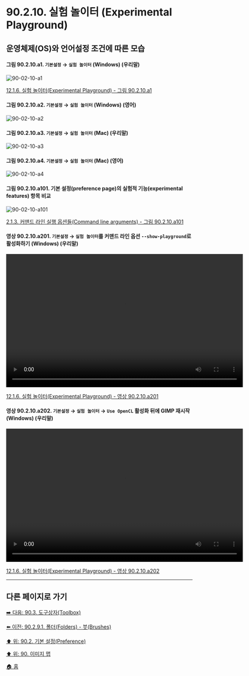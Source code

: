# 90.2.10. 실험 놀이터 (Experimental Playground)
## 운영체제(OS)와 언어설정 조건에 따른 모습

<a id="90-02-10-a1"></a>

#### 그림 90.2.10.a1. `기본설정` → `실험 놀이터` (Windows) (우리말)
![90-02-10-a1](https://github.com/wonder13662/gimp/assets/15767104/34e54e1c-1420-4fc2-a64e-2065a0bbe015)

[12.1.6. 실험 놀이터(Experimental Playground) - 그림 90.2.10.a1](./12-01-06-experimental-playground.md#90-02-10-a1)

<a id="90-02-10-a2"></a>

#### 그림 90.2.10.a2. `기본설정` → `실험 놀이터` (Windows) (영어)
![90-02-10-a2](https://github.com/wonder13662/gimp/assets/15767104/5fb4af6b-3eb0-4343-8dde-6a9bbac47f4d)

#### 그림 90.2.10.a3. `기본설정` → `실험 놀이터` (Mac) (우리말)
![90-02-10-a3](https://github.com/wonder13662/gimp/assets/15767104/6b4e0c18-1aef-4795-aca3-15025fe245b0)

#### 그림 90.2.10.a4. `기본설정` → `실험 놀이터` (Mac) (영어)
![90-02-10-a4](https://github.com/wonder13662/gimp/assets/15767104/cfea7340-0b0a-4f61-8fa4-5cc5da17b979)

<a id="90-02-10-a101"></a>

#### 그림 90.2.10.a101. 기본 설정(preference page)의 실험적 기능(experimental features) 항목 비교
![90-02-10-a101](https://github.com/wonder13662/gimp/assets/15767104/0c9bd441-4cb1-4aac-80d9-3b387ab124cc)

[2.1.3. 커맨드 라인 실행 옵션들(Command line arguments) - 그림 90.2.10.a101](./02-01-03-command_line_arguments.md#90-02-10-a101)

<a id="90-02-10-a201"></a>

#### 영상 90.2.10.a201. `기본설정` → `실험 놀이터`를 커맨드 라인 옵션 `--show-playground`로 활성화하기 (Windows) (우리말)
<video controls="controls" width="640" height="360" src="https://github.com/wonder13662/gimp/assets/15767104/78a06a05-e499-4d0f-8efe-497f37d1b6c1"></video>

[12.1.6. 실험 놀이터(Experimental Playground) - 영상 90.2.10.a201](./12-01-06-experimental-playground.md#90-02-10-a201)

<a id="90-02-10-a202"></a>

#### 영상 90.2.10.a202. `기본설정` → `실험 놀이터` → `Use OpenCL` 활성화 뒤에 GIMP 재시작 (Windows) (우리말)
<video controls="controls" width="640" height="360" src="https://github.com/wonder13662/gimp/assets/15767104/89c883cb-2cce-4de7-8457-869c3ad92318"></video>

[12.1.6. 실험 놀이터(Experimental Playground) - 영상 90.2.10.a202](./12-01-06-experimental-playground.md#90-02-10-a202)

***

## 다른 페이지로 가기

[➡️ 다음: 90.3. 도구상자(Toolbox)](./90-03-00-toolbox.md)

[⬅️ 이전: 90.2.9.1. 폴더(Folders) - 붓(Brushes)](./90-02-09-01-brushes.md)

[⬆️ 위: 90.2. 기본 설정(Preference)](./90-02-00-preference.md)

[⬆️ 위: 90. 이미지 맵](./90-00-image-map.md)

[🏠 홈](./00-home.md)
